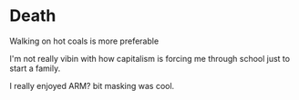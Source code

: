 # Death
Walking on hot coals is more preferable

I'm not really vibin with how capitalism is forcing me through school just to start a family.


I really enjoyed ARM? bit masking was cool.